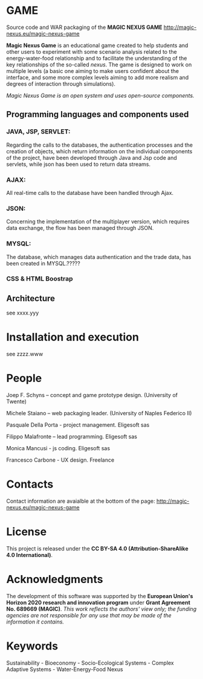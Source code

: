 # GAME
Source code and WAR packaging of the **MAGIC NEXUS GAME** http://magic-nexus.eu/magic-nexus-game

**Magic Nexus Game** is an educational game created to help students and other users to experiment with some scenario analysis related to the energy-water-food relationship and to facilitate the understanding of the key relationships of the so-called _nexus_.
The game is designed to work on multiple levels (a basic one aiming to make users confident about the interface, and some more complex levels aiming to add more realism and degrees of interaction through simulations).

*Magic Nexus Game is an open system and uses open-source components.*

## Programming languages and components used

### JAVA, JSP, SERVLET:

Regarding the calls to the databases, the authentication processes and the creation of objects, which return information on the individual components of the project, have been developed through Java and Jsp code and servlets, while json has been used to return data streams.

### AJAX:

All real-time calls to the database have been handled through Ajax.

### JSON:

Concerning the implementation of the multiplayer version, which requires data exchange, the flow has been managed through JSON.

### MYSQL:

The database, which manages data authentication and the trade data, has been created in MYSQL.?????

### CSS & HTML Boostrap

## Architecture

see xxxx.yyy

# Installation and execution

see zzzz.www

# People

Joep F. Schyns – concept and game prototype design. (University of Twente)

Michele Staiano – web packaging leader. (University of Naples Federico II)

Pasquale Della Porta - project management. Eligesoft sas

Filippo Malafronte – lead programming. Eligesoft sas

Monica Mancusi - js coding. Eligesoft sas

Francesco Carbone - UX design. Freelance

# Contacts
Contact information are avaialble at the bottom of the page:
http://magic-nexus.eu/magic-nexus-game

# License
This project is released under the **CC BY-SA 4.0 (Attribution-ShareAlike 4.0 International)**.

# Acknowledgments
The development of this software was supported by the **European Union's Horizon 2020 research and innovation program** under **Grant Agreement No. 689669 (MAGIC)**. *This work reflects the authors' view only; the funding agencies are not responsible for any use that may be made of the information it contains.*

# Keywords
Sustainability - Bioeconomy - Socio-Ecological Systems - Complex Adaptive Systems - Water-Energy-Food Nexus


